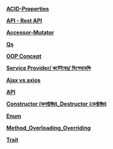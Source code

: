 [**ACID-Properties**](https://github.com/Jannatul-Faria/Preparetion/tree/9ddabbbdcd234927d8d15203efbfd70666003fd4/ACID-Properties)

[**API - Rest API**](https://github.com/Jannatul-Faria/Preparetion/tree/9ddabbbdcd234927d8d15203efbfd70666003fd4/API%20-%20Rest%20API)

[**Accessor-Mutator**](https://github.com/Jannatul-Faria/Preparetion/tree/9ddabbbdcd234927d8d15203efbfd70666003fd4/Accessor-Mutator)

[**Qs**](https://github.com/Jannatul-Faria/Preparetion/tree/9ddabbbdcd234927d8d15203efbfd70666003fd4/Interview%20Qs)

[**OOP Concept**](https://github.com/Jannatul-Faria/Preparetion/tree/9ddabbbdcd234927d8d15203efbfd70666003fd4/OOP%20Concept)

[**Service Provider/ কন্টেইনার/ ডিপেনডেন্সি**](https://github.com/Jannatul-Faria/Preparetion/tree/9ddabbbdcd234927d8d15203efbfd70666003fd4/Service%20Provider-%20conteiner-%20dependency)

[**Ajax vs axios**](https://github.com/Jannatul-Faria/Preparetion/tree/9ddabbbdcd234927d8d15203efbfd70666003fd4/ajax-vs-axios)

[**API**](https://github.com/Jannatul-Faria/Preparetion/tree/79acb2f53f58b5ee6d6250291be823477c06f3df/API)

[**Constructor (কনস্ট্রাক্টর)_Destructor (ডেস্ট্রাক্টর)**](https://github.com/Jannatul-Faria/Preparetion/tree/79acb2f53f58b5ee6d6250291be823477c06f3df/Constructor%20(%E0%A6%95%E0%A6%A8%E0%A6%B8%E0%A7%8D%E0%A6%9F%E0%A7%8D%E0%A6%B0%E0%A6%BE%E0%A6%95%E0%A7%8D%E0%A6%9F%E0%A6%B0)_Destructor%20(%E0%A6%A1%E0%A7%87%E0%A6%B8%E0%A7%8D%E0%A6%9F%E0%A7%8D%E0%A6%B0%E0%A6%BE%E0%A6%95%E0%A7%8D%E0%A6%9F%E0%A6%B0))

[**Enum**](https://github.com/Jannatul-Faria/Preparetion/tree/79acb2f53f58b5ee6d6250291be823477c06f3df/Enum)

[**Method_Overloading_Overriding**](https://github.com/Jannatul-Faria/Preparetion/tree/79acb2f53f58b5ee6d6250291be823477c06f3df/Method_Overloading_Overriding)

[**Trait**](https://github.com/Jannatul-Faria/Preparetion/tree/79acb2f53f58b5ee6d6250291be823477c06f3df/Trait)



<!-- [**Trait**](https://github.com/Jannatul-Faria/Preparetion/tree/79acb2f53f58b5ee6d6250291be823477c06f3df/Trait) -->